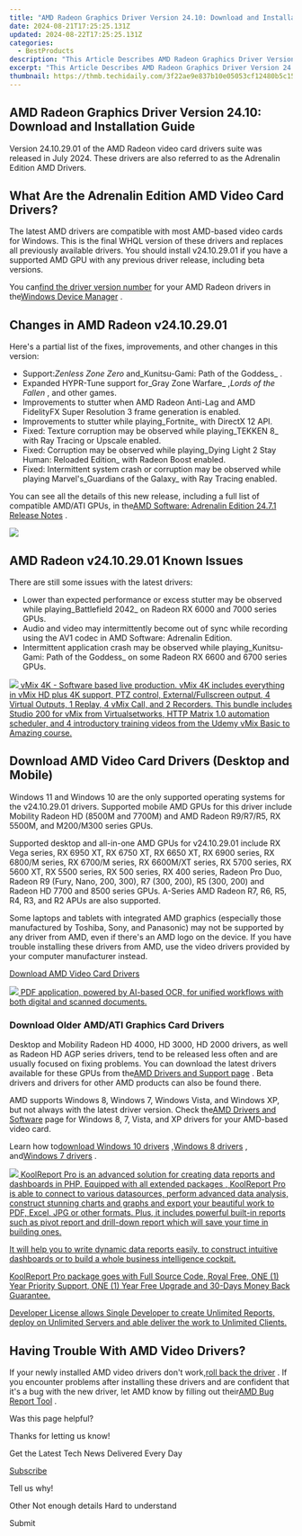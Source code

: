 ```yaml
---
title: "AMD Radeon Graphics Driver Version 24.10: Download and Installation Guide"
date: 2024-08-21T17:25:25.131Z
updated: 2024-08-22T17:25:25.131Z
categories:
  - BestProducts
description: "This Article Describes AMD Radeon Graphics Driver Version 24.10: Download and Installation Guide"
excerpt: "This Article Describes AMD Radeon Graphics Driver Version 24.10: Download and Installation Guide"
thumbnail: https://thmb.techidaily.com/3f22ae9e837b10e05053cf12480b5c15e8d166c20b49b11db4fda3e3ee1b2757.jpg
---
```


## AMD Radeon Graphics Driver Version 24.10: Download and Installation Guide
 Version 24.10.29.01 of the AMD Radeon video card drivers suite was released in July 2024\. These drivers are also referred to as the Adrenalin Edition AMD Drivers.

## What Are the Adrenalin Edition AMD Video Card Drivers?

 The latest AMD drivers are compatible with most AMD-based video cards for Windows. This is the final WHQL version of these drivers and replaces all previously available drivers. You should install v24.10.29.01 if you have a supported AMD GPU with any previous driver release, including beta versions.

 You can[find the driver version number](https://www.lifewire.com/how-do-i-find-a-drivers-version-number-2619213) for your AMD Radeon drivers in the[Windows Device Manager](https://www.lifewire.com/device-manager-2625860) .

## Changes in AMD Radeon v24.10.29.01

 Here's a partial list of the fixes, improvements, and other changes in this version:

* Support:_Zenless Zone Zero_ and_Kunitsu-Gami: Path of the Goddess_ .
* Expanded HYPR-Tune support for_Gray Zone Warfare_ ,_Lords of the Fallen_ , and other games.
* Improvements to stutter when AMD Radeon Anti-Lag and AMD FidelityFX Super Resolution 3 frame generation is enabled.
* Improvements to stutter while playing_Fortnite_ with DirectX 12 API.
* Fixed: Texture corruption may be observed while playing_TEKKEN 8_ with Ray Tracing or Upscale enabled.
* Fixed: Corruption may be observed while playing_Dying Light 2 Stay Human: Reloaded Edition_ with Radeon Boost enabled.
* Fixed: Intermittent system crash or corruption may be observed while playing Marvel's_Guardians of the Galaxy_ with Ray Tracing enabled.

 You can see all the details of this new release, including a full list of compatible AMD/ATI GPUs, in the[AMD Software: Adrenalin Edition 24.7.1 Release Notes](https://www.amd.com/en/resources/support-articles/release-notes/RN-RAD-WIN-24-7-1.html) .

<!-- affiliate ads begin -->
<a href="https://secure.2checkout.com/order/checkout.php?PRODS=2201613&QTY=1&AFFILIATE=108875&CART=1"><img src="https://www.macdvdripperpro.com/images/devices-3.png" border="0"></a>
<!-- affiliate ads end -->
## AMD Radeon v24.10.29.01 Known Issues

 There are still some issues with the latest drivers:

* Lower than expected performance or excess stutter may be observed while playing_Battlefield 2042_ on Radeon RX 6000 and 7000 series GPUs.
* Audio and video may intermittently become out of sync while recording using the AV1 codec in AMD Software: Adrenalin Edition.
* Intermittent application crash may be observed while playing_Kunitsu-Gami: Path of the Goddess_ on some Radeon RX 6600 and 6700 series GPUs.

<!-- affiliate ads begin -->
<a href="https://secure.2checkout.com/order/checkout.php?PRODS=30901369&QTY=1&AFFILIATE=108875&CART=1"> <img src="https://secure.avangate.com/images/merchant/ce9a6fb2becc2d235e62b125e9260102/products/1_copy_vMixCallScreenshot1-large.jpg" border="0"> vMix 4K - Software based live production. vMix 4K includes everything in vMix HD plus 4K support, PTZ control, External/Fullscreen output, 4 Virtual Outputs, 1 Replay, 4 vMix Call, and 2 Recorders. 
This bundle includes Studio 200 for vMix from Virtualsetworks, HTTP Matrix 1.0 automation scheduler, and 4 introductory training videos from the Udemy vMix Basic to Amazing course. </a>
<!-- affiliate ads end -->
## Download AMD Video Card Drivers (Desktop and Mobile)

 Windows 11 and Windows 10 are the only supported operating systems for the v24.10.29.01 drivers. Supported mobile AMD GPUs for this driver include Mobility Radeon HD (8500M and 7700M) and AMD Radeon R9/R7/R5, RX 5500M, and M200/M300 series GPUs.

 Supported desktop and all-in-one AMD GPUs for v24.10.29.01 include RX Vega series, RX 6950 XT, RX 6750 XT, RX 6650 XT, RX 6900 series, RX 6800/M series, RX 6700/M series, RX 6600M/XT series, RX 5700 series, RX 5600 XT, RX 5500 series, RX 500 series, RX 400 series, Radeon Pro Duo, Radeon R9 (Fury, Nano, 200, 300), R7 (300, 200), R5 (300, 200) and Radeon HD 7700 and 8500 series GPUs. A-Series AMD Radeon R7, R6, R5, R4, R3, and R2 APUs are also supported.

 Some laptops and tablets with integrated AMD graphics (especially those manufactured by Toshiba, Sony, and Panasonic) may not be supported by any driver from AMD, even if there's an AMD logo on the device. If you have trouble installing these drivers from AMD, use the video drivers provided by your computer manufacturer instead.

[Download AMD Video Card Drivers](https://www.amd.com/en/support/download/drivers.html)

<!-- affiliate ads begin -->
<a href="https://checkout.abbyy.com/order/checkout.php?PRODS=39254549&QTY=1&AFFILIATE=108875&CART=1"> <img src="https://secure.avangate.com/images/merchant/0e5fb5c76fca16adbee503c9aff393cd/products/8_FR-Badges-NEW-FR-Standard-16-WIN-200.png" border="0"> PDF application, powered by AI-based OCR, for unified workflows with both digital and scanned documents. </a>
<!-- affiliate ads end -->
### Download Older AMD/ATI Graphics Card Drivers

 Desktop and Mobility Radeon HD 4000, HD 3000, HD 2000 drivers, as well as Radeon HD AGP series drivers, tend to be released less often and are usually focused on fixing problems. You can download the latest drivers available for these GPUs from the[AMD Drivers and Support page](https://www.amd.com/en/support/download/drivers.html) . Beta drivers and drivers for other AMD products can also be found there.

 AMD supports Windows 8, Windows 7, Windows Vista, and Windows XP, but not always with the latest driver version. Check the[AMD Drivers and Software](https://www.amd.com/en/support) page for Windows 8, 7, Vista, and XP drivers for your AMD-based video card.

 Learn how to[download Windows 10 drivers](https://www.lifewire.com/windows-10-drivers-2626219) ,[Windows 8 drivers](https://www.lifewire.com/windows-8-8-1-drivers-2626257) , and[Windows 7 drivers](https://www.lifewire.com/windows-7-drivers-2619227) .

<!-- affiliate ads begin -->
<a href="https://secure.2checkout.com/order/checkout.php?PRODS=4737285&QTY=1&AFFILIATE=108875&CART=1"><img src="https://secure.avangate.com/images/merchant/b2f83c409ce63012229fb9cd465bdcfe/products/copy_reporting_system.png" border="0">  KoolReport Pro  is an advanced solution for creating data reports and dashboards in PHP. Equipped with all  extended packages , KoolReport Pro is able to connect to various datasources, perform advanced data analysis, construct stunning charts and graphs and export your beautiful work to PDF, Excel, JPG or other formats. Plus, it includes powerful built-in reports such as pivot report and drill-down report which will save your time in building ones. 

 It will help you to write dynamic data reports easily, to construct intuitive dashboards or to build a whole business intelligence cockpit. 

  KoolReport Pro  package goes with Full Source Code, Royal Free, ONE (1) Year Priority Support, ONE (1) Year Free Upgrade and 30-Days Money Back Guarantee. 

  Developer License  allows  Single Developer  to create Unlimited Reports, deploy on Unlimited Servers and able deliver the work to Unlimited Clients. </a>
<!-- affiliate ads end -->
## Having Trouble With AMD Video Drivers?

 If your newly installed AMD video drivers don't work,[roll back the driver](https://www.lifewire.com/how-to-roll-back-a-driver-in-windows-2619217) . If you encounter problems after installing these drivers and are confident that it's a bug with the new driver, let AMD know by filling out their[AMD Bug Report Tool](https://www.amd.com/en/resources/support-articles/faqs/AMDBRT.html) .

Was this page helpful?

Thanks for letting us know!

 Get the Latest Tech News Delivered Every Day

[Subscribe](https://www.lifewire.com/#)

Tell us why!

 Other  Not enough details  Hard to understand

 Submit

<ins class="adsbygoogle"
     style="display:block"
     data-ad-format="autorelaxed"
     data-ad-client="ca-pub-7571918770474297"
     data-ad-slot="1223367746"></ins>



<ins class="adsbygoogle"
     style="display:block"
     data-ad-client="ca-pub-7571918770474297"
     data-ad-slot="8358498916"
     data-ad-format="auto"
     data-full-width-responsive="true"></ins>


